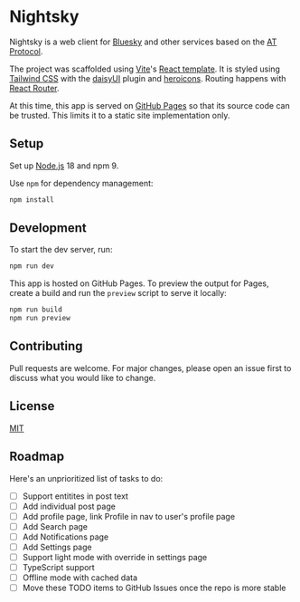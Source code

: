 # Nightsky

Nightsky is a web client for [Bluesky](https://bsky.app/) and other services based on the [AT Protocol](https://atproto.com/).

The project was scaffolded using [Vite](https://vitejs.dev/)'s [React template](https://github.com/vitejs/vite-plugin-react/tree/main/packages/plugin-react). It is styled using [Tailwind CSS](https://tailwindcss.com/) with the [daisyUI](https://daisyui.com/) plugin and [heroicons](https://heroicons.com/). Routing happens with [React Router](https://reactrouter.com/en/main).

At this time, this app is served on [GitHub Pages](https://pages.github.com/) so that its source code can be trusted. This limits it to a static site implementation only.

## Setup

Set up [Node.js](https://nodejs.org/en/) 18 and npm 9.

Use `npm` for dependency management:

```bash
npm install
```

## Development

To start the dev server, run:

```bash
npm run dev
```

This app is hosted on GitHub Pages. To preview the output for Pages, create a build and run the `preview` script to serve it locally:

```bash
npm run build
npm run preview
```

## Contributing

Pull requests are welcome. For major changes, please open an issue first to discuss what you would like to change.

## License

[MIT](https://choosealicense.com/licenses/mit/)

## Roadmap

Here's an unprioritized list of tasks to do:

- [ ] Support entitites in post text
- [ ] Add individual post page
- [ ] Add profile page, link Profile in nav to user's profile page
- [ ] Add Search page
- [ ] Add Notifications page
- [ ] Add Settings page
- [ ] Support light mode with override in settings page
- [ ] TypeScript support
- [ ] Offline mode with cached data
- [ ] Move these TODO items to GitHub Issues once the repo is more stable
